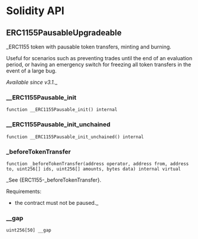 # Solidity API

## ERC1155PausableUpgradeable

_ERC1155 token with pausable token transfers, minting and burning.

Useful for scenarios such as preventing trades until the end of an evaluation
period, or having an emergency switch for freezing all token transfers in the
event of a large bug.

_Available since v3.1.__

### __ERC1155Pausable_init

```solidity
function __ERC1155Pausable_init() internal
```

### __ERC1155Pausable_init_unchained

```solidity
function __ERC1155Pausable_init_unchained() internal
```

### _beforeTokenTransfer

```solidity
function _beforeTokenTransfer(address operator, address from, address to, uint256[] ids, uint256[] amounts, bytes data) internal virtual
```

_See {ERC1155-_beforeTokenTransfer}.

Requirements:

- the contract must not be paused._

### __gap

```solidity
uint256[50] __gap
```

